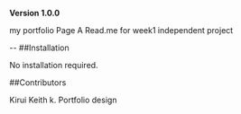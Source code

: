 **Version 1.0.0**

my portfolio Page
A Read.me for week1 independent project 

--
 ##Installation

 No installation required.

 ##Contributors

Kirui Keith k. Portfolio design
